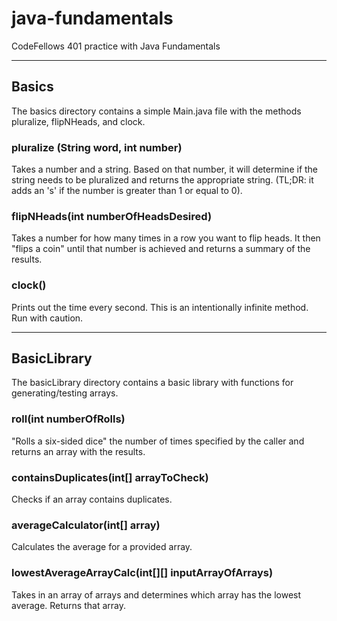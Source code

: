 # java-fundamentals
CodeFellows 401 practice with Java Fundamentals

___
## Basics
The basics directory contains a simple Main.java file with the methods pluralize, flipNHeads, and clock.

### pluralize (String word, int number) 
Takes a number and a string. Based on that number, it will determine if the string needs to be pluralized and returns the appropriate string. (TL;DR: it adds an 's' if the number is greater than 1 or equal to 0).

### flipNHeads(int numberOfHeadsDesired)
Takes a number for how many times in a row you want to flip heads. It then "flips a coin" until that number is achieved and returns a summary of the results. 

### clock()
Prints out the time every second. This is an intentionally infinite method. Run with caution. 

___
## BasicLibrary
The basicLibrary directory contains a basic library with functions for generating/testing arrays.

### roll(int numberOfRolls)
"Rolls a six-sided dice" the number of times specified by the caller and returns an array with the results.

### containsDuplicates(int[] arrayToCheck)
Checks if an array contains duplicates.

### averageCalculator(int[] array)
Calculates the average for a provided array.

### lowestAverageArrayCalc(int[][] inputArrayOfArrays)
Takes in an array of arrays and determines which array has the lowest average. Returns that array. 

